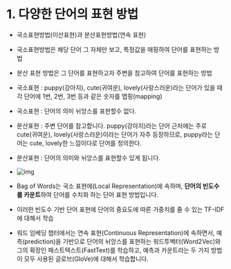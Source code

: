 # 1. 다양한 단어의 표현 방법

- 국소표현방법(이산표현)과 분산표현방법(연속 표현)

- 국소표현방법은 해당 단어 그 자체만 보고, 특정값을 매핑하여 단어를 표현하는 방법
- 분산 표현 방법은 그 단어를 표현하고자 주변을 참고하여 단어를 표현하는 방법
- 국소표현 : puppy(강아지), cute(귀여운), lovely(사랑스러운)라는 단어가 있을 때 각 단어에 1번, 2번, 3번 등과 같은 숫자를 맵핑(mapping)
- 국소표현 : 단어의 의미 뉘앙스를 표현할수 없다.
- 분산표현 :  주변 단어를 참고합니다. puppy(강아지)라는 단어 근처에는 주로 cute(귀여운), lovely(사랑스러운)이라는 단어가 자주 등장하므로, puppy라는 단어는 cute, lovely한 느낌이다로 단어를 정의한다.
- 분산표현 : 단어의 의미와 뉘앙스를 표현할수 있게 됩니다.
- ![img](https://wikidocs.net/images/page/31767/wordrepresentation.PNG)

- Bag of Words는 국소 표현에(Local Representation)에 속하며, **단어의 빈도수를 카운트**하여 단어를 수치화 하는 단어 표현 방법입니다.
- 이러한 빈도수 기반 단어 표현에 단어의 중요도에 따른 가중치를 줄 수 있는 TF-IDF에 대해서 학습
- 워드 임베딩 챕터에서는 연속 표현(Continuous Representation)에 속하면서, 예측(prediction)을 기반으로 단어의 뉘앙스를 표현하는 워드투벡터(Word2Vec)와 그의 확장인 패스트텍스트(FastText)를 학습하고, 예측과 카운트라는 두 가지 방법이 모두 사용된 글로브(GloVe)에 대해서 학습합니다.